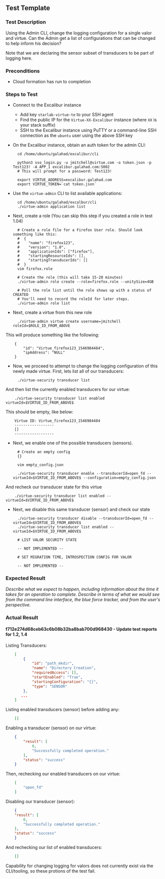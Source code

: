 ## Test Template

### Test Description

Using the Admin CLI, change the logging configuration for a single valor and virtue. Can the Admin get a list of configurations that can be changed to help inform his decision?

Note that we are declaring the sensor subset of transducers to be part of logging here.

### Preconditions

- Cloud formation has run to completion

### Steps to Test

- Connect to the Excalibur instance
    - Add key `starlab-virtue-te` to your SSH agent
    - Find the public IP for the `Virtue-XX-Excalibur` instance (where `XX` is your stack suffix)
    - SSH to the Excalibur instance using PuTTY or a command-line SSH connection as the `ubuntu` user using the above SSH key

- On the Excalibur instance, obtain an auth token for the admin CLI:

        cd /home/ubuntu/galahad/excalibur/cli

        python3 sso_login.py -u jmitchell@virtue.com -o token.json -p Test123! -A APP_1 excalibur.galahad.com:5002
        # This will prompt for a password: Test123!

        export VIRTUE_ADDRESS=excalibur.galahad.com
        export VIRTUE_TOKEN=`cat token.json`

- Use the `virtue-admin` CLI to list available applications:

        cd /home/ubuntu/galahad/excalbur/cli
        ./virtue-admin application list

- Next, create a role (You can skip this step if you created a role in test 1.04)

		# Create a role file for a Firefox User role. Should look something like this:
        #  {
        #    "name": "firefox123",
        #    "version": "1.0",
        #    "applicationIds": ["firefox"],
        #    "startingResourceIds": [],
        #    "startingTransducerIds": []
        #  }
        vim firefox.role

        # Create the role (this will take 15-20 minutes)
        ./virtue-admin role create --role=firefox.role --unitySize=4GB

        # Poll the role list until the role shows up with a status of CREATED
        # You'll need to record the roleId for later steps.
        ./virtue-admin role list


- Next, create a virtue from this new role

		./virtue-admin virtue create username=jmitchell roleId=$ROLE_ID_FROM_ABOVE

This will produce something like the following:

		{
		    "id": "Virtue_firefox123_1546984484",
		    "ipAddress": "NULL"
		}


- Now, we proceed to attempt to change the logging configuration of this newly made virtue.  First, lets list all of our transducers:

		./virtue-security transducer list

And then list the currently enabled transducers for our virtue:

		./virtue-security transducer list enabled virtueId=$VIRTUE_ID_FROM_ABOVE$

This should be empty, like below:

		Virtue ID: Virtue_firefox123_1546984484
		------------------
		[]
		------------------

- Next, we enable one of the possible transducers (sensors).

		# Create an empty config
		{}

		vim empty_config.json

		./virtue-security transducer enable --transducerId=open_fd --virtueId=$VIRTUE_ID_FROM_ABOVE$ --configuration=empty_config.json

And recheck our transducer state for this virtue

		./virtue-security transducer list enabled --virtueId=$VIRTUE_ID_FROM_ABOVE$

- Next, we disable this same transducer (sensor) and check our state

		./virtue-security transducer disable --transducerId=open_fd --virtueId=$VIRTUE_ID_FROM_ABOVE$
		./virtue-security transducer list enabled --virtueId=$VIRTUE_ID_FROM_ABOVE$

        # LIST VALOR SECURITY STATE

        -- NOT IMPLEMENTED --

        # SET MIGRATION TIME, INTROSPECTION CONFIG FOR VALOR

        -- NOT IMPLEMENTED --



### Expected Result

*Describe what we expect to happen, including information about the time it takes for an operation to complete. Describe in terms of what we would see from the command line interface, the blue force tracker, and from the user's perspective.*

### Actual Result

#### f712e274d68ceb63c6b08b32ba8bab700d968430 - Update test reports for 1.2, 1.4

Listing Transducers:

```json
	[
	    {
	        "id": "path_mkdir",
	        "name": "Directory Creation",
	        "requiredAccess": [],
	        "startEnabled": "True",
	        "startingConfiguration": "{}",
	        "type": "SENSOR"
	    },
	   ...
	]
```

Listing enabled transducers (sensor) before adding any:

```json
	[]
```

Enabling a transducer (sensor) on our virtue:

```json
	{
	    "result": [
	        0,
	        "Successfully completed operation."
	    ],
	    "status": "success"
	}
```

Then, rechecking our enabled transducers on our virtue:

```json
	[
    	"open_fd"
	]
```

Disabling our transducer (sensor):

```json
	{
    "result": [
        0,
        "Successfully completed operation."
    ],
    "status": "success"
	}
```

And rechecking our list of enabled transducers:

```json
	[]
```

Capability for changing logging for valors does not currently exist via the CLI/tooling, so these protions of the test fail.
